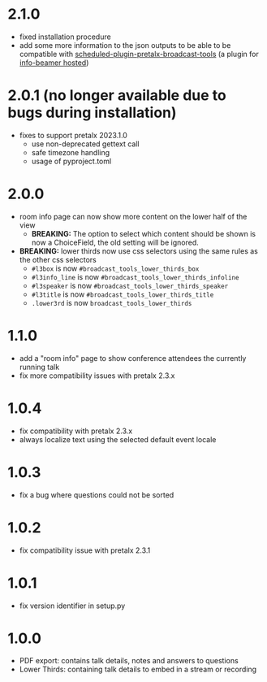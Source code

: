 # 2.1.0

* fixed installation procedure
* add some more information to the json outputs to be able to be compatible
  with [scheduled-plugin-pretalx-broadcast-tools](https://github.com/Kunsi/scheduled-plugin-pretalx-broadcast-tools)
  (a plugin for [info-beamer hosted](https://info-beamer.com/))

# 2.0.1 (no longer available due to bugs during installation)

* fixes to support pretalx 2023.1.0
    * use non-deprecated gettext call
    * safe timezone handling
    * usage of pyproject.toml

# 2.0.0

* room info page can now show more content on the lower half of the view
    * **BREAKING:** The option to select which content should be shown
      is now a ChoiceField, the old setting will be ignored.
* **BREAKING:** lower thirds now use css selectors using the same rules
  as the other css selectors
    * `#l3box` is now `#broadcast_tools_lower_thirds_box`
    * `#l3info_line` is now `#broadcast_tools_lower_thirds_infoline`
    * `#l3speaker` is now `#broadcast_tools_lower_thirds_speaker`
    * `#l3title` is now `#broadcast_tools_lower_thirds_title`
    * `.lower3rd` is now `broadcast_tools_lower_thirds`

# 1.1.0

* add a "room info" page to show conference attendees the currently running talk
* fix more compatibility issues with pretalx 2.3.x

# 1.0.4

* fix compatibility with pretalx 2.3.x
* always localize text using the selected default event locale

# 1.0.3

* fix a bug where questions could not be sorted

# 1.0.2

* fix compatibility issue with pretalx 2.3.1

# 1.0.1

* fix version identifier in setup.py

# 1.0.0

* PDF export: contains talk details, notes and answers to questions
* Lower Thirds: containing talk details to embed in a stream or recording
